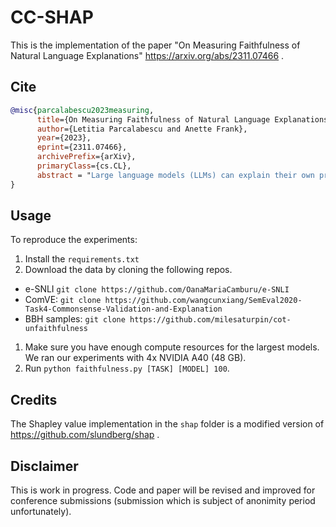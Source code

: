# CC-SHAP

This is the implementation of the paper "On Measuring Faithfulness of Natural Language Explanations" https://arxiv.org/abs/2311.07466 .

## Cite
```bibtex
@misc{parcalabescu2023measuring,
      title={On Measuring Faithfulness of Natural Language Explanations}, 
      author={Letitia Parcalabescu and Anette Frank},
      year={2023},
      eprint={2311.07466},
      archivePrefix={arXiv},
      primaryClass={cs.CL},
      abstract = "Large language models (LLMs) can explain their own predictions, through post-hoc or Chain-of-Thought (CoT) explanations. However the LLM could make up reasonably sounding explanations that are unfaithful to its underlying reasoning. Recent work has designed tests that aim to judge the faithfulness of either post-hoc or CoT explanations. In this paper we argue that existing faithfulness tests are not actually measuring faithfulness in terms of the models' inner workings, but only evaluate their self-consistency on the output level. The aims of our work are two-fold. i) We aim to clarify the status of existing faithfulness tests in terms of model explainability, characterising them as self-consistency tests instead. This assessment we underline by constructing a Comparative Consistency Bank for self-consistency tests that for the first time compares existing tests on a common suite of 11 open-source LLMs and 5 datasets -- including ii) our own proposed self-consistency measure CC-SHAP. CC-SHAP is a new fine-grained measure (not test) of LLM self-consistency that compares a model's input contributions to answer prediction and generated explanation. With CC-SHAP, we aim to take a step further towards measuring faithfulness with a more interpretable and fine-grained method. Code available at https://github.com/Heidelberg-NLP/CC-SHAP", 
}
```

## Usage
To reproduce the experiments:
1. Install the `requirements.txt`
1. Download the data by cloning the following repos.
  - e-SNLI `git clone https://github.com/OanaMariaCamburu/e-SNLI`
  - ComVE: `git clone https://github.com/wangcunxiang/SemEval2020-Task4-Commonsense-Validation-and-Explanation`
  - BBH samples: `git clone https://github.com/milesaturpin/cot-unfaithfulness`
1. Make sure you have enough compute resources for the largest models. We ran our experiments with 4x NVIDIA A40 (48 GB).
1. Run `python faithfulness.py [TASK] [MODEL] 100`.

## Credits
The Shapley value implementation in the `shap` folder is a modified version of https://github.com/slundberg/shap .

## Disclaimer
This is work in progress. Code and paper will be revised and improved for conference submissions (submission which is subject of anonimity period unfortunately).
